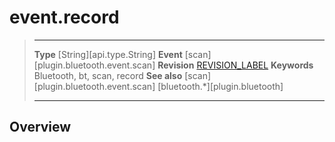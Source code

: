 # event.record

> --------------------- ------------------------------------------------------------------------------------------
> __Type__              [String][api.type.String]
> __Event__             [scan][plugin.bluetooth.event.scan]
> __Revision__          [REVISION_LABEL](REVISION_URL)
> __Keywords__          Bluetooth, bt, scan, record
> __See also__          [scan][plugin.bluetooth.event.scan]
>						[bluetooth.*][plugin.bluetooth]
> --------------------- ------------------------------------------------------------------------------------------

## Overview
